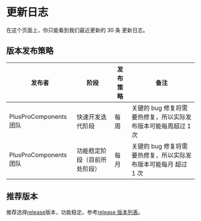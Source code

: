 # 更新日志

在这个页面上，你只能看到我们最近更新的 30 条 更新日志。

<DocsChangelog />

## 版本发布策略

| 发布者                 | 阶段                         | 发布策略 | 备注                                                            |
| ---------------------- | ---------------------------- | -------- | --------------------------------------------------------------- |
| PlusProComponents 团队 | 快速开发迭代阶段             | 每周     | 关键的 bug 修复将需要热修复，所以实际发布版本可能每周超过 1 次  |
| PlusProComponents 团队 | 功能稳定阶段（目前所处阶段） | 每月     | 关键的 bug 修复将需要热修复，所以实际发布版本可能每月 超过 1 次 |

## 推荐版本

推荐选择[release](https://github.com/plus-pro-components/plus-pro-components/releases)版本，功能稳定。参考[release 版本列表](https://github.com/plus-pro-components/plus-pro-components/releases)。
